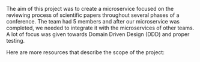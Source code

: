 The aim of this project was to create a microservice focused on the reviewing process of scientific papers throughout several phases of a conference. The team had 5 members and after our microservice was completed, we needed to integrate it with the microservices of other teams. A lot of focus was given towards Domain Driven Design (DDD) and proper testing.

Here are more resources that describe the scope of the project:

